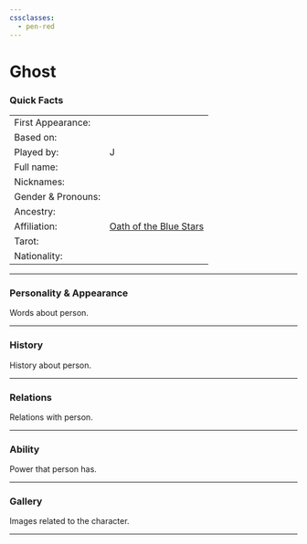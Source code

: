 ```yaml
---
cssclasses:
  - pen-red
---
```

# Ghost
### Quick Facts

|                    |                                                                |
| ------------------ | -------------------------------------------------------------- |
| First Appearance:  |                                                                |
| Based on:          |                                                                |
| Played by:         | J                                                              |
| Full name:         |                                                                |
| Nicknames:         |                                                                |
| Gender & Pronouns: |                                                                |
| Ancestry:          |                                                                |
| Affiliation:       | [Oath of the Blue Stars](../Oath%20of%20the%20Blue%20Stars%5C) |
| Tarot:             |                                                                |
| Nationality:       |                                                                |
***
### Personality & Appearance
Words about person.

***
### History
History about person.

***
### Relations
Relations with person.

***
### Ability
Power that person has.

***
### Gallery
Images related to the character.

***
